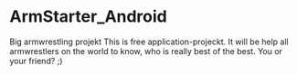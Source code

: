 # ArmStarter_Android
Big armwrestling projekt
This is free application-projeckt. It will be help all armwrestlers on the world to know, who is really best of the best. You or your friend? ;)
